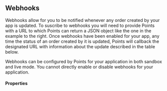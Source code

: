 ## Webhooks

Webhooks allow for you to be notified whenever any order created by your app is updated. 
To suscribe to webhooks you will need to provide Points with a URL to which Points can return a JSON object like the one in the example to the right. Once webhooks have been enabled for your app, any time the status of an order created by it is updated, Points will callback the designated URL with information about the update described in the table below. 

Webhooks can be configured by Points for your application in both sandbox and live mode. You cannot directly enable or disable webhooks for your application.

#### Properties
